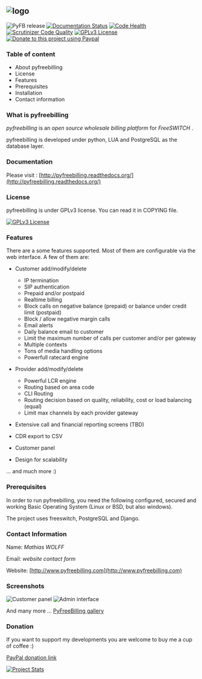 
![logo](http://www.pyfreebilling.com/wp-content/uploads/2014/12/PyFreeBilling-logo-small.png)
-------------

![PyFB release](https://img.shields.io/badge/Release-1.4.7-ff69b4.svg)
[![Documentation Status](https://readthedocs.org/projects/pyfreebilling/badge/?version=latest)](http://pyfreebilling.readthedocs.org/en/latest/?badge=latest)
[![Code Health](https://landscape.io/github/asifpy/django-crudbuilder/master/landscape.svg?style=flat)](https://landscape.io/github/asifpy/django-crudbuilder/master)
[![Scrutinizer Code Quality](https://scrutinizer-ci.com/g/mwolff44/pyfreebilling/badges/quality-score.png?b=master)](https://scrutinizer-ci.com/g/mwolff44/pyfreebilling/?branch=master)
[![GPLv3 License](http://img.shields.io/badge/license-GPLv3-blue.svg?style=flat-square)](http://www.fsf.org)
[![Donate to this project using Paypal](https://img.shields.io/badge/paypal-donate-yellow.svg)](https://www.paypal.com/cgi-bin/webscr?cmd=_s-xclick&hosted_button_id=SWGM9B2YW5VGA)

### Table of content

- About pyfreebilling
- License
- Features
- Prerequisites
- Installation
- Contact information

### What is pyfreebilling

*pyfreebilling* is an *open source wholesale billing platform* for *FreeSWITCH* . 

pyfreebilling is developed under python, LUA and PostgreSQL as the database layer.

### Documentation


Please visit : [http://pyfreebilling.readthedocs.org/](http://pyfreebilling.readthedocs.org/)

### License


pyfreebilling is under GPLv3 license. You can read it in COPYING file.

[![GPLv3 License](http://img.shields.io/badge/license-GPLv3-blue.svg?style=flat-square)](http://www.fsf.org)

### Features

There are a some features supported. Most of them are configurable via the web
interface. A few of them are:

- Customer add/modify/delete
   - IP termination
   - SIP authentication
   - Prepaid and/or postpaid
   - Realtime billing
   - Block calls on negative balance (prepaid) or balance under credit limit (postpaid)
   - Block / allow negative margin calls
   - Email alerts
   - Daily balance email to customer
   - Limit the maximum number of calls per customer and/or per gateway
   - Multiple contexts
   - Tons of media handling options
   - Powerfull ratecard engine

- Provider add/modify/delete
   - Powerful LCR engine
   - Routing based on area code
   - CLI Routing
   - Routing decision based on quality, reliability, cost or load balancing (equal)
   - Limit max channels by each provider gateway

- Extensive call and financial reporting screens (TBD)

- CDR export to CSV

- Customer panel

- Design for scalability

... and much more :)

### Prerequisites

In order to run pyfreebilling, you need the following configured, secured  and 
working Basic Operating System (Linux or BSD, but also windows).

The project uses freeswitch, PostgreSQL and Django.

### Contact Information

Name: _Mathias WOLFF_

Email: _website contact form_


Website: [http://www.pyfreebilling.com](http://www.pyfreebilling.com)

### Screenshots

![Customer panel](http://www.pyfreebilling.com/wp-content/uploads/2014/12/pfb-th-sanstone-inv.png)
![Admin interface](http://www.pyfreebilling.com/wp-content/uploads/2014/03/pyfreebilling-customer-rates2.png)

And many more ... [PyFreeBilling gallery](http://www.pyfreebilling.com/portfolio/)

### Donation

If you want to support my developments you are welcome to buy me a cup of coffee :)

<a href="https://www.paypal.com/cgi-bin/webscr?cmd=_s-xclick&hosted_button_id=SWGM9B2YW5VGA" target="_blank">PayPal donation link</a>

[![Project Stats](https://www.openhub.net/p/pyfreebilling/widgets/project_thin_badge.gif)](https://www.openhub.net/p/pyfreebilling)

